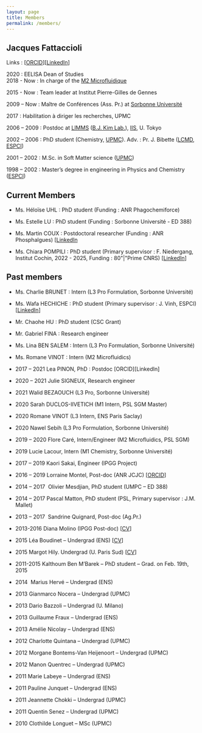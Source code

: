 ```yaml
---
layout: page
title: Members
permalink: /members/
---
```


## Jacques Fattaccioli

Links : [[ORCID](https://orcid.org/0000-0002-0095-2576)][[LinkedIn](https://www.linkedin.com/in/jacquesfattaccioli/)]

2020 : EELISA Dean of Studies \
2018 - Now : In charge of the [M2 Microfluidique](https://microfluidics-master.fr/) 

2015 - Now : Team leader at Institut Pierre-Gilles de Gennes

2009 – Now : Maître de Conférences (Ass. Pr.) at [Sorbonne Université](http://www.sorbonne-universite.fr/)

2017 : Habilitation à diriger les recherches, UPMC  

2006 – 2009 : Postdoc at [LIMMS](http://limmshp.iis.u-tokyo.ac.jp/) ([B.J. Kim Lab.](http://www.kimlab.iis.u-tokyo.ac.jp/english/index.html)), [IIS](http://iis.u-tokyo.ac.jp/), U. Tokyo  

2002 – 2006 : PhD student (Chemistry, [UPMC](http://www.upmc.fr/)). Adv. : Pr. J. Bibette ([LCMD](https://www.lcmd.espci.fr/), [ESPCI](http://www.espci.fr/)) 

2001 – 2002 : M.Sc. in Soft Matter science ([UPMC](http://www.upmc.fr/)) 

1998 – 2002 : Master’s degree in engineering in Physics and Chemistry ([ESPCI](http://www.espci.fr/))

## Current Members

- Ms. Héloïse UHL : PhD student (Funding : ANR Phagochemiforce)

- Ms. Estelle LU : PhD student (Funding : Sorbonne Université - ED 388)

- Ms. Martin COUX : Postdoctoral researcher (Funding : ANR Phosphalgues) [[LinkedIn](https://www.linkedin.com/in/martin-coux/)

- Ms. Chiara POMPILI : PhD student (Primary supervisor : F. Niedergang, Institut Cochin, 2022 - 2025, Funding : 80"|"Prime CNRS) [[LinkedIn](https://www.linkedin.com/in/chiara-pompili-855320230/)]



## Past members

- Ms. Charlie BRUNET : Intern (L3 Pro Formulation, Sorbonne Université)

- Ms. Wafa HECHICHE : PhD student (Primary supervisor : J. Vinh, ESPCI) [[LinkedIn](https://www.linkedin.com/in/wafa-hechiche-a37248144/)]

- Mr. Chaohe HU : PhD student (CSC Grant)

- Mr. Gabriel FINA : Research engineer

- Ms. Lina BEN SALEM : Intern (L3 Pro Formulation, Sorbonne Université)

- Ms. Romane VINOT : Intern (M2 Microfluidics)

- 2017 – 2021 Lea PINON, PhD : Postdoc [ORCID][LinkedIn]

- 2020 – 2021 Julie SIGNEUX, Research engineer

- 2021 Walid BEZAOUCH (L3 Pro, Sorbonne Université)

- 2020 Sarah DUCLOS-IIVETICH (M1 Intern, PSL SGM Master)

- 2020 Romane VINOT (L3 Intern, ENS Paris Saclay)

- 2020 Nawel Sebih (L3 Pro Formulation, Sorbonne Université)

- 2019 – 2020 Flore Caré, Intern/Engineer (M2 Microfluidics, PSL SGM)

- 2019 Lucie Lacour, Intern (M1 Chemistry, Sorbonne Université)

- 2017 – 2019 Kaori Sakai, Engineer (IPGG Project)

- 2016 – 2019 Lorraine Montel, Post-doc (ANR JCJC) [[ORCID](https://orcid.org/0000-0003-0545-6413)]

- 2014 – 2017  Olivier Mesdjian, PhD student (UMPC – ED 388)

- 2014 – 2017 Pascal Matton, PhD student (PSL, Primary supervisor : J.M. Mallet)

- 2013 – 2017  Sandrine Quignard, Post-doc (Ag.Pr.)

- 2013-2016 Diana Molino (IPGG Post-doc) [[CV](https://www.linkedin.com/in/diana-molino-6122a995)]

- 2015 Léa Boudinet – Undergrad (ENS) [[CV](https://www.linkedin.com/in/l%C3%A9a-boudinet-5b0386109)]

- 2015 Margot Hily. Undergrad (U. Paris Sud) [[CV](https://www.linkedin.com/in/amnicolay/fr)]

- 2011-2015 Kalthoum Ben M’Barek – PhD student – Grad. on Feb. 19th, 2015

- 2014  Marius Hervé – Undergrad (ENS)

- 2013 Gianmarco Nocera – Undergrad (UPMC)

- 2013 Dario Bazzoli – Undergrad (U. Milano)

- 2013 Guillaume Fraux – Undergrad (ENS)

- 2013 Amélie Nicolay – Undergrad (ENS)

- 2012 Charlotte Quintana – Undergrad (UPMC)

- 2012 Morgane Bontems-Van Heijenoort – Undergrad (UPMC)

- 2012 Manon Quentrec – Undergrad (UPMC)

- 2011 Marie Labeye – Undergrad (ENS)

- 2011 Pauline Junquet – Undergrad (ENS)

- 2011 Jeannette Chokki – Undergrad (UPMC)

- 2011 Quentin Senez – Undergrad (UPMC)

- 2010 Clothilde Longuet – MSc (UPMC)
